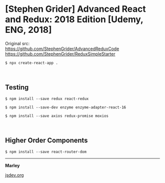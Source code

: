 # [Stephen Grider]  Advanced React and Redux: 2018 Edition [Udemy, ENG, 2018]

Original src:  
https://github.com/StephenGrider/AdvancedReduxCode  
https://github.com/StephenGrider/ReduxSimpleStarter


    $ npx create-react-app .

<br/>

## Testing

    $ npm install --save redux react-redux

    $ npm install --save-dev enzyme enzyme-adapter-react-16

    $ npm install --save axios redux-promise moxios

<br/>

## Higher Order Components

    $ npm install --save react-router-dom

---

**Marley**

<a href="https://jsdev.org">jsdev.org</a>